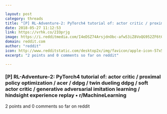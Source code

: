 ```yaml
---

layout: post
category: threads
title: "[P] RL-Adventure-2: PyTorch4 tutorial of: actor critic / proximal policy optimization / acer / ddpg / twin dueling ddpg / soft actor critic / generative adversarial imitation learning / hindsight experience replay"
date: 2018-05-27 11:12:53
link: https://vrhk.co/2IOprjg
image: https://i.redditmedia.com/I4eDSZ74ArsjdnObc-afw53iZ8VoQG952ZF6tGN9r0s.jpg?w=320&s=1da50b5c963d6d4422563a8bdcfd2f1f
domain: reddit.com
author: "reddit"
icon: http://www.redditstatic.com/desktop2x/img/favicon/apple-icon-57x57.png
excerpt: "2 points and 0 comments so far on reddit"

---
```


### [P] RL-Adventure-2: PyTorch4 tutorial of: actor critic / proximal policy optimization / acer / ddpg / twin dueling ddpg / soft actor critic / generative adversarial imitation learning / hindsight experience replay • r/MachineLearning

2 points and 0 comments so far on reddit